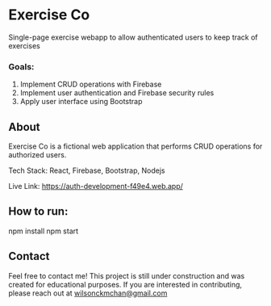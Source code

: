 # Exercise Co
Single-page exercise webapp to allow authenticated users to keep track of exercises

### Goals:
1. Implement CRUD operations with Firebase
2. Implement user authentication and Firebase security rules
3. Apply user interface using Bootstrap

## About
Exercise Co is a fictional web application that performs CRUD operations for authorized users. 

Tech Stack: React, Firebase, Bootstrap, Nodejs

Live Link: https://auth-development-f49e4.web.app/
## How to run: 
npm install
npm start

## Contact
Feel free to contact me! This project is still under construction and was created for educational purposes. If you are interested in contributing, please reach out at wilsonckmchan@gmail.com
